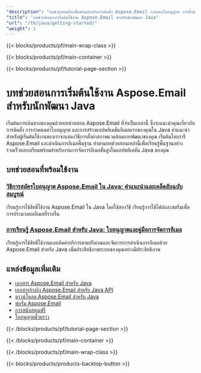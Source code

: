 ```yaml
---
"description": "บทช่วยสอนทีละขั้นตอนสำหรับการติดตั้ง Aspose.Email การออกใบอนุญาต การตั้งค่า และการสร้างแอปพลิเคชันอีเมลแรกของคุณใน Java"
"title": "บทช่วยสอนการเริ่มต้นใช้งาน Aspose.Email สำหรับนักพัฒนา Java"
"url": "/th/java/getting-started/"
"weight": 1
---
```


{{< blocks/products/pf/main-wrap-class >}}

{{< blocks/products/pf/main-container >}}

{{< blocks/products/pf/tutorial-page-section >}}
# บทช่วยสอนการเริ่มต้นใช้งาน Aspose.Email สำหรับนักพัฒนา Java

เริ่มต้นการเดินทางของคุณด้วยบทช่วยสอน Aspose.Email ที่จำเป็นเหล่านี้ ซึ่งจะแนะนำคุณเกี่ยวกับการติดตั้ง การกำหนดค่าใบอนุญาต และการสร้างแอปพลิเคชันอีเมลแรกของคุณใน Java คำแนะนำสำหรับผู้เริ่มต้นใช้งานของเราจะแสดงวิธีการตั้งค่าสภาพแวดล้อมการพัฒนาของคุณ เริ่มต้นไลบรารี Aspose.Email และดำเนินการอีเมลพื้นฐาน ทำตามบทช่วยสอนเหล่านี้เพื่อเรียนรู้พื้นฐานอย่างรวดเร็วและเตรียมพร้อมสำหรับงานการจัดการอีเมลขั้นสูงในแอปพลิเคชัน Java ของคุณ

## บทช่วยสอนที่พร้อมใช้งาน

### [วิธีการสมัครใบอนุญาต Aspose.Email ใน Java: คำแนะนำและเคล็ดลับฉบับสมบูรณ์](./apply-aspose-email-license-java-guide/)
เรียนรู้การใช้สิทธิ์ใช้งาน Aspose.Email ใน Java โดยใช้สองวิธี เรียนรู้การใช้ไฟล์และสตรีมเพื่อการประมวลผลอีเมลที่ราบรื่น

### [การเรียนรู้ Aspose.Email สำหรับ Java: ใบอนุญาตและคู่มือการจัดการอีเมล](./mastering-aspose-email-java-license-email-handling/)
เรียนรู้การใช้สิทธิ์ใช้งานแบบคิดค่าบริการตามปริมาณและจัดการการดำเนินการอีเมลด้วย Aspose.Email สำหรับ Java เพิ่มประสิทธิภาพระบบของคุณอย่างมีประสิทธิภาพ

## แหล่งข้อมูลเพิ่มเติม

- [เอกสาร Aspose.Email สำหรับ Java](https://docs.aspose.com/email/java/)
- [เอกสารอ้างอิง Aspose.Email สำหรับ Java API](https://reference.aspose.com/email/java/)
- [ดาวน์โหลด Aspose.Email สำหรับ Java](https://releases.aspose.com/email/java/)
- [ฟอรั่ม Aspose.Email](https://forum.aspose.com/c/email)
- [การสนับสนุนฟรี](https://forum.aspose.com/)
- [ใบอนุญาตชั่วคราว](https://purchase.aspose.com/temporary-license/)

{{< /blocks/products/pf/tutorial-page-section >}}

{{< /blocks/products/pf/main-container >}}

{{< /blocks/products/pf/main-wrap-class >}}

{{< blocks/products/products-backtop-button >}}